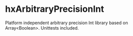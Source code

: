 # hxArbitraryPrecisionInt
Platform independent arbitrary precision Int library based on Array&lt;Boolean>. Unittests included.
